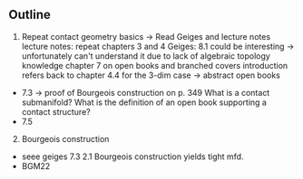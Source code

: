 ## Outline

1. Repeat contact geometry basics
-> Read Geiges and lecture notes
lecture notes:
repeat chapters 3 and 4 
Geiges:
8.1 could be interesting -> unfortunately can't understand it due to lack of algebraic topology knowledge
chapter 7 on open books and branched covers
introduction refers back to chapter 4.4 for the 3-dim case
-> abstract open books
- 7.3 -> proof of Bourgeois construction on p. 349
What is a contact submanifold?
What is the definition of an open book supporting a contact structure?
- 7.5
2. Bourgeois construction
- seee geiges 7.3
2.1 Bourgeois construction yields tight mfd.
- BGM22